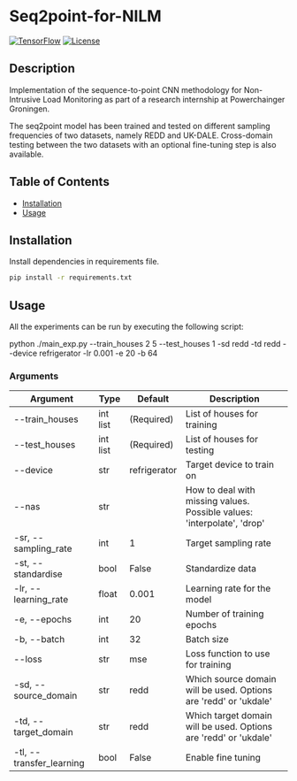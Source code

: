 # Seq2point-for-NILM

[![TensorFlow](https://img.shields.io/badge/TensorFlow-2.7.0-orange)](https://www.tensorflow.org/)
[![License](https://img.shields.io/badge/License-MIT-blue.svg)](LICENSE)

## Description

Implementation of the sequence-to-point CNN methodology for Non-Intrusive Load Monitoring as part of a research internship at Powerchainger Groningen.

The seq2point model has been trained and tested on different sampling frequencies of two datasets, namely REDD and UK-DALE. 
Cross-domain testing between the two datasets with an optional fine-tuning step is also available. 


## Table of Contents

- [Installation](#installation)
- [Usage](#usage)

## Installation

Install dependencies in requirements file. 


```bash
pip install -r requirements.txt
```

## Usage

All the experiments can be run by executing the following script:

python ./main_exp.py --train_houses 2 5 --test_houses 1 -sd redd -td redd --device refrigerator -lr 0.001 -e 20 -b 64

### Arguments

| Argument                | Type      | Default     | Description                                     |
|-------------------------|-----------|-------------|-------------------------------------------------|
| --train_houses          | int list  | (Required)  | List of houses for training                     |
| --test_houses           | int list  | (Required)  | List of houses for testing                      |
| --device                | str       | refrigerator| Target device to train on                        |
| --nas                   | str       |             | How to deal with missing values. Possible values: 'interpolate', 'drop' |
| -sr, --sampling_rate    | int       | 1           | Target sampling rate                            |
| -st, --standardise      | bool      | False       | Standardize data                                |
| -lr, --learning_rate    | float     | 0.001       | Learning rate for the model                      |
| -e, --epochs            | int       | 20          | Number of training epochs                       |
| -b, --batch             | int       | 32          | Batch size                                      |
| --loss                  | str       | mse         | Loss function to use for training               |
| -sd, --source_domain    | str       | redd        | Which source domain will be used. Options are 'redd' or 'ukdale' |
| -td, --target_domain    | str       | redd        | Which target domain will be used. Options are 'redd' or 'ukdale' |
| -tl, --transfer_learning | bool      | False       | Enable fine tuning                        |

 
